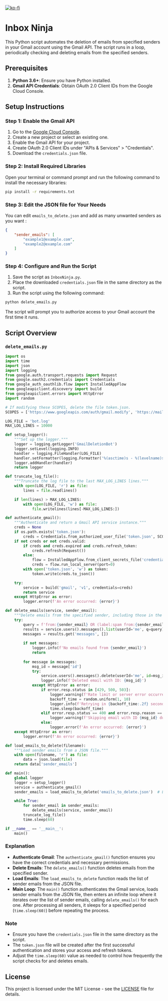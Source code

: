 [![ko-fi](https://ko-fi.com/img/githubbutton_sm.svg)](https://ko-fi.com/V7V0Z8HFF)


# Inbox Ninja

This Python script automates the deletion of emails from specified senders in your Gmail account using the Gmail API. The script runs in a loop, periodically checking and deleting emails from the specified senders.

## Prerequisites

1. **Python 3.6+**: Ensure you have Python installed.
2. **Gmail API Credentials**: Obtain OAuth 2.0 Client IDs from the Google Cloud Console.

## Setup Instructions

### Step 1: Enable the Gmail API

1. Go to the [Google Cloud Console](https://console.cloud.google.com/).
2. Create a new project or select an existing one.
3. Enable the Gmail API for your project.
4. Create OAuth 2.0 Client IDs under "APIs & Services" > "Credentials".
5. Download the `credentials.json` file.

### Step 2: Install Required Libraries

Open your terminal or command prompt and run the following command to install the necessary libraries:

```sh
pip install -r requirements.txt
```

### Step 3: Edit the JSON file for Your Needs

You can edit `emails_to_delete.json` and add as many unwanted senders as you want :

```json
{
    "sender_emails": [
        "example1@example.com",
        "example2@example.com"
    ]
}
```

### Step 4: Configure and Run the Script

1. Save the script as `InboxNinja.py`.
2. Place the downloaded `credentials.json` file in the same directory as the script.
3. Run the script using the following command:

```sh
python delete_emails.py
```

The script will prompt you to authorize access to your Gmail account the first time it runs.

## Script Overview

### `delete_emails.py`

```python
import os
import time
import json
import logging
from google.auth.transport.requests import Request
from google.oauth2.credentials import Credentials
from google_auth_oauthlib.flow import InstalledAppFlow
from googleapiclient.discovery import build
from googleapiclient.errors import HttpError
import random

# If modifying these SCOPES, delete the file token.json.
SCOPES = ['https://www.googleapis.com/auth/gmail.modify', 'https://mail.google.com/']

LOG_FILE = 'bot.log'
MAX_LOG_LINES = 10000

def setup_logger():
    """Set up the logger."""
    logger = logging.getLogger('GmailDeletionBot')
    logger.setLevel(logging.INFO)
    handler = logging.FileHandler(LOG_FILE)
    handler.setFormatter(logging.Formatter('%(asctime)s - %(levelname)s - %(message)s'))
    logger.addHandler(handler)
    return logger

def truncate_log_file():
    """Truncate the log file to the last MAX_LOG_LINES lines."""
    with open(LOG_FILE, 'r') as file:
        lines = file.readlines()

    if len(lines) > MAX_LOG_LINES:
        with open(LOG_FILE, 'w') as file:
            file.writelines(lines[-MAX_LOG_LINES:])

def authenticate_gmail():
    """Authenticate and return a Gmail API service instance."""
    creds = None
    if os.path.exists('token.json'):
        creds = Credentials.from_authorized_user_file('token.json', SCOPES)
    if not creds or not creds.valid:
        if creds and creds.expired and creds.refresh_token:
            creds.refresh(Request())
        else:
            flow = InstalledAppFlow.from_client_secrets_file('credentials.json', SCOPES)
            creds = flow.run_local_server(port=0)
        with open('token.json', 'w') as token:
            token.write(creds.to_json())

    try:
        service = build('gmail', 'v1', credentials=creds)
        return service
    except HttpError as error:
        logger.error(f'An error occurred: {error}')

def delete_emails(service, sender_email):
    """Delete emails from the specified sender, including those in the spam folder."""
    try:
        query = f'from:{sender_email} OR (label:spam from:{sender_email})'
        results = service.users().messages().list(userId='me', q=query).execute()
        messages = results.get('messages', [])
        
        if not messages:
            logger.info(f'No emails found from {sender_email}')
            return
        
        for message in messages:
            msg_id = message['id']
            try:
                service.users().messages().delete(userId='me', id=msg_id).execute()
                logger.info(f'Deleted email with ID: {msg_id}')
            except HttpError as error:
                if error.resp.status in [429, 500, 503]:
                    logger.warning(f'Rate limit or server error occurred: {error}')
                    backoff_time = random.uniform(1, 10)
                    logger.info(f'Retrying in {backoff_time:.2f} seconds...')
                    time.sleep(backoff_time)
                elif error.resp.status == 400 and error.resp.reason == 'failedPrecondition':
                    logger.warning(f'Skipping email with ID {msg_id} due to precondition failure.')
                else:
                    logger.error(f'An error occurred: {error}')
    except HttpError as error:
        logger.error(f'An error occurred: {error}')

def load_emails_to_delete(filename):
    """Load sender emails from a JSON file."""
    with open(filename, 'r') as file:
        data = json.load(file)
    return data['sender_emails']

def main():
    global logger
    logger = setup_logger()
    service = authenticate_gmail()
    sender_emails = load_emails_to_delete('emails_to_delete.json')  # Load email addresses from JSON file

    while True:
        for sender_email in sender_emails:
            delete_emails(service, sender_email)
        truncate_log_file()
        time.sleep(60)

if __name__ == '__main__':
    main()
```

### Explanation

- **Authenticate Gmail**: The `authenticate_gmail()` function ensures you have the correct credentials and necessary permissions.
- **Delete Emails**: The `delete_emails()` function deletes emails from the specified sender.
- **Load Emails**: The `load_emails_to_delete` function reads the list of sender emails from the JSON file.
- **Main Loop**: The `main()` function authenticates the Gmail service, loads sender emails from the JSON file, then enters an infinite loop where it iterates over the list of sender emails, calling `delete_emails()` for each one. After processing all senders, it sleeps for a specified period (`time.sleep(60)`) before repeating the process.

### Note

- Ensure you have the `credentials.json` file in the same directory as the script.
- The `token.json` file will be created after the first successful authentication and stores your access and refresh tokens.
- Adjust the `time.sleep(60)` value as needed to control how frequently the script checks for and deletes emails.

## License

This project is licensed under the MIT License - see the [LICENSE](LICENSE) file for details.
